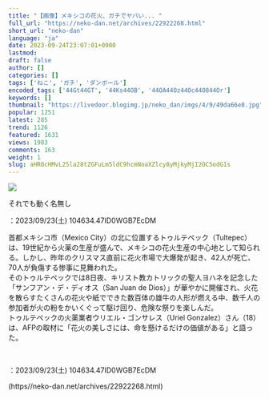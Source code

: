 ```yaml
---
title: "【画像】メキシコの花火、ガチでヤバい... "
full_url: "https://neko-dan.net/archives/22922268.html"
short_url: "neko-dan"
language: "ja"
date: 2023-09-24T23:07:01+0900
lastmod: 
draft: false
author: []
categories: []
tags: ['ねこ', 'ガチ', 'ダンボール']
encoded_tags: ['44Gt44GT', '44Ks44OB', '44OA44Oz44Oc44O844Or']
keywords: []
thumbnail: "https://livedoor.blogimg.jp/neko_dan/imgs/4/9/49da66e8.jpg"
popular: 1251
latest: 285
trend: 1126
featured: 1631
views: 1983
comments: 163
weight: 1
slug: aHR0cHMvL25la28tZGFuLm5ldC9hcmNoaXZlcy8yMjkyMjI2OC5odG1s
---
```


![](https://livedoor.blogimg.jp/neko_dan/imgs/4/9/49da66e8.jpg)

<div><p id='resuname3'>それでも動く名無し </p>：2023/09/23(土) 104634.47ID0WGB7EcDM<p id='surebody3' class='surebody_0WGB7EcDM' name='surebodymain'>首都メキシコ市（Mexico City）の北に位置するトゥルテペック（Tultepec）は、19世紀から火薬の生産が盛んで、メキシコの花火生産の中心地として知られる。しかし、昨年のクリスマス直前に花火市場で大爆発が起き、42人が死亡、70人が負傷する惨事に見舞われた。<br> そのトゥルテペックでは8日夜、キリスト教カトリックの聖人ヨハネを記念した「サンフアン・デ・ディオス（San Juan de Dios）」が華やかに開催され、火花を散らすたくさんの花火や紙でできた数百体の雄牛の人形が燃える中、数千人の参加者が火の粉をかいくぐって駆け回り、危険な祭りを楽しんだ。<br> トゥルテペックの火薬業者ウリエル・ゴンサレス（Uriel Gonzalez）さん（18）は、AFPの取材に「花火の美しさには、命を懸けるだけの価値がある」と語った。</p><br><p>：2023/09/23(土) 104634.47ID0WGB7EcDM</p></div>

(https//neko-dan.net/archives/22922268.html)
